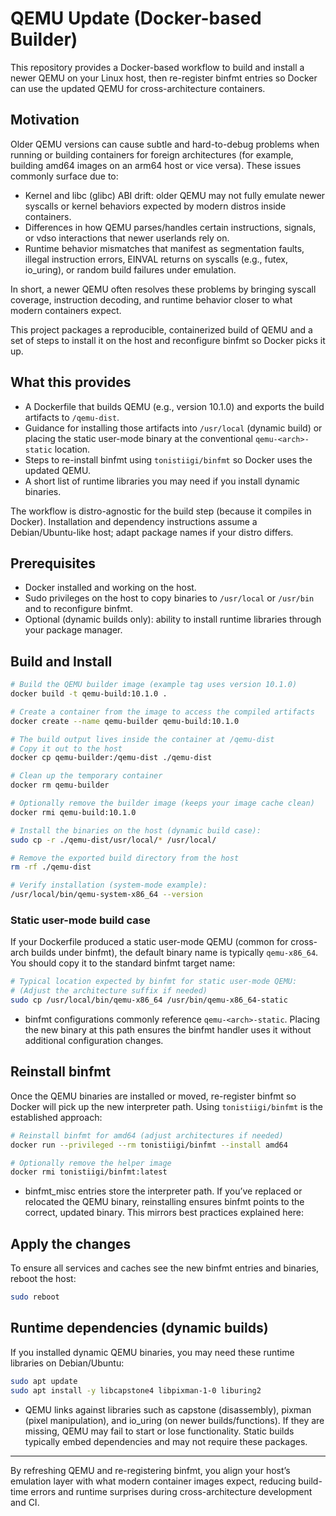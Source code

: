 # QEMU Update (Docker-based Builder)

This repository provides a Docker-based workflow to build and install a newer QEMU on your Linux host, then re-register binfmt entries so Docker can use the updated QEMU for cross-architecture containers.

## Motivation

Older QEMU versions can cause subtle and hard-to-debug problems when running or building containers for foreign architectures (for example, building amd64 images on an arm64 host or vice versa). These issues commonly surface due to:
- Kernel and libc (glibc) ABI drift: older QEMU may not fully emulate newer syscalls or kernel behaviors expected by modern distros inside containers.
- Differences in how QEMU parses/handles certain instructions, signals, or vdso interactions that newer userlands rely on.
- Runtime behavior mismatches that manifest as segmentation faults, illegal instruction errors, EINVAL returns on syscalls (e.g., futex, io_uring), or random build failures under emulation.

In short, a newer QEMU often resolves these problems by bringing syscall coverage, instruction decoding, and runtime behavior closer to what modern containers expect.

This project packages a reproducible, containerized build of QEMU and a set of steps to install it on the host and reconfigure binfmt so Docker picks it up.

## What this provides

- A Dockerfile that builds QEMU (e.g., version 10.1.0) and exports the build artifacts to `/qemu-dist`.
- Guidance for installing those artifacts into `/usr/local` (dynamic build) or placing the static user-mode binary at the conventional `qemu-<arch>-static` location.
- Steps to re-install binfmt using `tonistiigi/binfmt` so Docker uses the updated QEMU.
- A short list of runtime libraries you may need if you install dynamic binaries.

The workflow is distro-agnostic for the build step (because it compiles in Docker). Installation and dependency instructions assume a Debian/Ubuntu-like host; adapt package names if your distro differs.

## Prerequisites

- Docker installed and working on the host.
- Sudo privileges on the host to copy binaries to `/usr/local` or `/usr/bin` and to reconfigure binfmt.
- Optional (dynamic builds only): ability to install runtime libraries through your package manager.

## Build and Install


```bash
# Build the QEMU builder image (example tag uses version 10.1.0)
docker build -t qemu-build:10.1.0 .

# Create a container from the image to access the compiled artifacts
docker create --name qemu-builder qemu-build:10.1.0

# The build output lives inside the container at /qemu-dist
# Copy it out to the host
docker cp qemu-builder:/qemu-dist ./qemu-dist

# Clean up the temporary container
docker rm qemu-builder

# Optionally remove the builder image (keeps your image cache clean)
docker rmi qemu-build:10.1.0

# Install the binaries on the host (dynamic build case):
sudo cp -r ./qemu-dist/usr/local/* /usr/local/

# Remove the exported build directory from the host
rm -rf ./qemu-dist

# Verify installation (system-mode example):
/usr/local/bin/qemu-system-x86_64 --version
```

### Static user-mode build case

If your Dockerfile produced a static user-mode QEMU (common for cross-arch builds under binfmt), the default binary name is typically `qemu-x86_64`. You should copy it to the standard binfmt target name:

```bash
# Typical location expected by binfmt for static user-mode QEMU:
# (Adjust the architecture suffix if needed)
sudo cp /usr/local/bin/qemu-x86_64 /usr/bin/qemu-x86_64-static
```

- binfmt configurations commonly reference `qemu-<arch>-static`. Placing the new binary at this path ensures the binfmt handler uses it without additional configuration changes.

## Reinstall binfmt

Once the QEMU binaries are installed or moved, re-register binfmt so Docker will pick up the new interpreter path. Using `tonistiigi/binfmt` is the established approach:

```bash
# Reinstall binfmt for amd64 (adjust architectures if needed)
docker run --privileged --rm tonistiigi/binfmt --install amd64

# Optionally remove the helper image
docker rmi tonistiigi/binfmt:latest
```

- binfmt_misc entries store the interpreter path. If you’ve replaced or relocated the QEMU binary, reinstalling ensures binfmt points to the correct, updated binary. This mirrors best practices explained here:

## Apply the changes

To ensure all services and caches see the new binfmt entries and binaries, reboot the host:

```bash
sudo reboot
```

## Runtime dependencies (dynamic builds)

If you installed dynamic QEMU binaries, you may need these runtime libraries on Debian/Ubuntu:

```bash
sudo apt update
sudo apt install -y libcapstone4 libpixman-1-0 liburing2
```

- QEMU links against libraries such as capstone (disassembly), pixman (pixel manipulation), and io_uring (on newer builds/functions). If they are missing, QEMU may fail to start or lose functionality. Static builds typically embed dependencies and may not require these packages.

---

By refreshing QEMU and re-registering binfmt, you align your host’s emulation layer with what modern container images expect, reducing build-time errors and runtime surprises during cross-architecture development and CI.